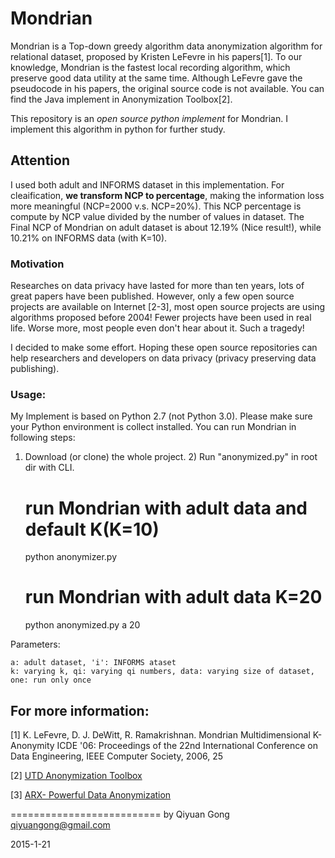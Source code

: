 Mondrian
===========================
Mondrian is a Top-down greedy algorithm data anonymization algorithm for relational dataset, proposed by Kristen LeFevre in his papers[1]. To our knowledge, Mondrian is the fastest local recording algorithm, which preserve good data utility at the same time. Although LeFevre gave the pseudocode in his papers, the original source code is not available. You can find the Java implement in Anonymization Toolbox[2].

This repository is an *open source python implement* for Mondrian. I implement this algorithm in python for further study.

## Attention
I used both adult and INFORMS dataset in this implementation. For cleaification, **we transform NCP to percentage**, making the information loss more meaningful (NCP=2000 v.s. NCP=20%). This NCP percentage is compute by NCP value divided by the number of values in dataset. The Final NCP of Mondrian on adult dataset is about 12.19% (Nice result!), while 10.21% on INFORMS data (with K=10).

### Motivation 
Researches on data privacy have lasted for more than ten years, lots of great papers have been published. However, only a few open source projects are available on Internet [2-3], most open source projects are using algorithms proposed before 2004! Fewer projects have been used in real life. Worse more, most people even don't hear about it. Such a tragedy! 

I decided to make some effort. Hoping these open source repositories can help researchers and developers on data privacy (privacy preserving data publishing).

### Usage:
My Implement is based on Python 2.7 (not Python 3.0). Please make sure your Python environment is collect installed. You can run Mondrian in following steps: 
1) Download (or clone) the whole project. 2) Run "anonymized.py" in root dir with CLI.


	# run Mondrian with adult data and default K(K=10)
	python anonymizer.py 
	
	# run Mondrian with adult data K=20
	python anonymized.py a 20

Parameters:

	a: adult dataset, 'i': INFORMS ataset
	k: varying k, qi: varying qi numbers, data: varying size of dataset, one: run only once


## For more information:
[1] K. LeFevre, D. J. DeWitt, R. Ramakrishnan. Mondrian Multidimensional K-Anonymity ICDE '06: Proceedings of the 22nd International Conference on Data Engineering, IEEE Computer Society, 2006, 25

[2] [UTD Anonymization Toolbox](http://cs.utdallas.edu/dspl/cgi-bin/toolbox/index.php?go=home)

[3] [ARX- Powerful Data Anonymization](https://github.com/arx-deidentifier/arx)

==========================
by Qiyuan Gong
qiyuangong@gmail.com

2015-1-21
